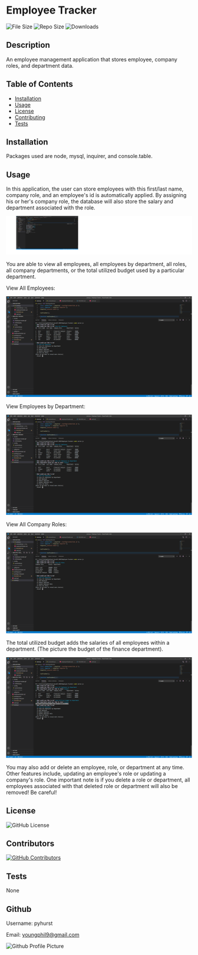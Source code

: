 # Employee Tracker

![File Size](https://img.shields.io/github/size/pyhurst/Employee-Tracker)
![Repo Size](https://img.shields.io/github/repo-size/pyhurst/Employee-Tracker)
![Downloads](https://img.shields.io/github/downloads/pyhurst/Employee-Tracker/total)

## Description

An employee management application that stores employee, company roles, and department data.

## Table of Contents

- [Installation](#installation)
- [Usage](#usage)
- [License](#license)
- [Contributing](#contributing)
- [Tests](#tests)

## Installation

Packages used are node, mysql, inquirer, and console.table.

## Usage

In this application, the user can store employees with this first/last name, company role, and an employee's id is automatically applied. By assigning his or her's company role, the database will also store the salary and department associated with the role. 

![Add Employee](/Assets/em-tracker-add-employee.png)

You are able to view all employees, all employees by department, all roles, all company departments, or the total utilized budget used by a particular department. 

View All Employees:

![View Employees](/Assets/em-tracker-view-employees.png)

View Employees by Department:

![View By Department](/Assets/em-tracker-view-by-department.png)

View All Company Roles: 

![View Company Roles](/Assets/em-tracker-view-roles.png)

The total utilized budget adds the salaries of all employees within a department. (The picture the budget of the finance department).

![View Utilized Budget](/Assets/em-tracker-department-budget.png)

You may also add or delete an employee, role, or department at any time.  Other features include, updating an employee's role or updating a company's role. One important note is if you delete a role or department, all employees associated with that deleted role or department will also be removed! Be careful!

## License

![GitHub License](https://img.shields.io/github/license/pyhurst/Employee-Tracker)

## Contributors

[![GitHub Contributors](https://img.shields.io/github/contributors/pyhurst/Employee-Tracker)](https://GitHub.com/pyhurst/Employee-Tracker/graphs/contributors/)

## Tests

None

## Github

Username: pyhurst

Email: youngphil9@gmail.com

![Github Profile Picture](https://avatars2.githubusercontent.com/pyhurst)
